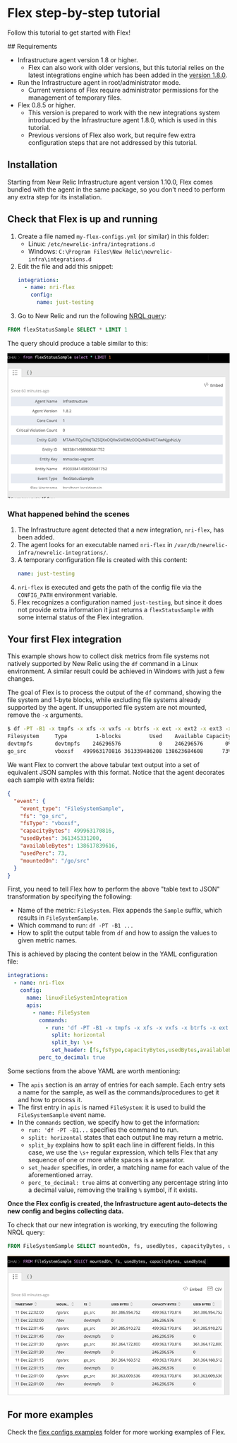 # Flex step-by-step tutorial

Follow this tutorial to get started with Flex!

## Requirements

* Infrastructure agent version 1.8 or higher.
  - Flex can also work with older versions, but this tutorial relies on the latest integrations engine which has been added in the [version 1.8.0](https://docs.newrelic.com/docs/integrations/integrations-sdk/file-specifications/integration-configuration-file-specifications-agent-v180).  
* Run the Infrastructure agent in root/administrator mode. 
  - Current versions of Flex require administrator permissions for the management of temporary files.
* Flex 0.8.5 or higher.
  - This version is prepared to work with the new integrations system introduced by the Infrastructure agent 1.8.0, which is used in this tutorial.
  - Previous versions of Flex also work, but require few extra configuration steps that are not addressed by this tutorial.

## Installation

Starting from New Relic Infrastructure agent version 1.10.0, Flex comes bundled with the agent in the same package, so you don't need to perform any extra step for its installation.

## Check that Flex is up and running

1. Create a file named `my-flex-configs.yml` (or similar) in this folder:
    * Linux: `/etc/newrelic-infra/integrations.d`
    * Windows: `C:\Program Files\New Relic\newrelic-infra\integrations.d`
2. Edit the file and add this snippet:
   ```yaml
   integrations:
     - name: nri-flex
       config:
         name: just-testing
   ```
3. Go to New Relic and run the following [NRQL query](https://docs.newrelic.com/docs/query-data/nrql-new-relic-query-language):

```sql
FROM flexStatusSample SELECT * LIMIT 1
```

The query should produce a table similar to this:

![](./img/basic-table.png)

### What happened behind the scenes

1. The Infrastructure agent detected that a new integration, `nri-flex`, has been added.
2. The agent looks for an executable named `nri-flex` in `/var/db/newrelic-infra/newrelic-integrations/`.
3. A temporary configuration file is created with this content:
   ```yaml
   name: just-testing
   ```
4. `nri-flex` is executed and gets the path of the config file via the `CONFIG_PATH` environment
   variable.
5. Flex recognizes a configuration named `just-testing`, but since it does not provide extra information
   it just returns a `flexStatusSample` with some internal status of the Flex integration.

## Your first Flex integration

This example shows how to collect disk metrics from file systems not natively supported by New Relic using the `df` command in a Linux environment. A similar result could be achieved in Windows with just a few changes.

The goal of Flex is to process the output of the `df` command, showing the file system and 1-byte blocks, while excluding file systems already supported by the agent. If unsupported file system are not mounted, remove the `-x` arguments.

```bash
$ df -PT -B1 -x tmpfs -x xfs -x vxfs -x btrfs -x ext -x ext2 -x ext3 -x ext4
Filesystem     Type         1-blocks         Used    Available Capacity Mounted on
devtmpfs       devtmpfs    246296576            0    246296576       0% /dev
go_src         vboxsf   499963170816 361339486208 138623684608      73% /go/src
``` 

We want Flex to convert the above tabular text output into a set of equivalent JSON samples with this format. Notice that the agent decorates each sample with extra fields:

```json
{
  "event": {
    "event_type": "FileSystemSample",
    "fs": "go_src",
    "fsType": "vboxsf",
    "capacityBytes": 499963170816,
    "usedBytes": 361345331200,
    "availableBytes": 138617839616,
    "usedPerc": 73,
    "mountedOn": "/go/src"
  }
}
```

First, you need to tell Flex how to perform the above "table text to JSON" transformation by specifying the following:

- Name of the metric: `FileSystem`. Flex appends the `Sample` suffix, which results in  `FileSystemSample`.
- Which command to run: `df -PT -B1 ...`
- How to split the output table from `df` and how to assign the values to given metric names.

This is achieved by placing the content below in the YAML configuration file:

```yaml
integrations:
  - name: nri-flex
    config:
      name: linuxFileSystemIntegration
      apis:
        - name: FileSystem
          commands:
            - run: 'df -PT -B1 -x tmpfs -x xfs -x vxfs -x btrfs -x ext -x ext2 -x ext3 -x ext4'
              split: horizontal
              split_by: \s+
              set_header: [fs,fsType,capacityBytes,usedBytes,availableBytes,usedPerc,mountedOn]
          perc_to_decimal: true
```

Some sections from the above YAML are worth mentioning: 

- The `apis` section is an array of entries for each sample. Each entry sets a name for the sample, as well as the commands/procedures to get it and how to process it.
- The first entry in `apis` is named `FileSystem`: it is used to build the `FileSystemSample` event name.
- In the `commands` section, we specify how to get the information:
    - `run: 'df -PT -B1...` specifies the command to run.
    - `split: horizontal` states that each output line may return a metric.
    - `split_by` explains how to split each line in different fields. In this case, we use the `\s+` regular expression, which tells Flex that any sequence of one or more white spaces is a separator.
    - `set_header` specifies, in order, a matching name for each value of the aforementioned array.
    - `perc_to_decimal: true` aims at converting any percentage string into a decimal value, removing the trailing `%` symbol, if it exists.

**Once the Flex config is created, the Infrastructure agent auto-detects the new config and begins collecting data.**

To check that our new integration is working, try executing the following NRQL query:

```sql
FROM FileSystemSample SELECT mountedOn, fs, usedBytes, capacityBytes, usedBytes
```

![](./img/basic-filesystem.png)

## For more examples

Check the [flex configs examples](../examples/flexConfigs) folder for more working examples of Flex.
